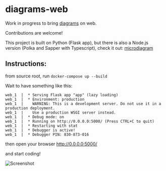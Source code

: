 # diagrams-web
Work in progress to bring [diagrams](https://github.com/mingrammer/diagrams) on web.

Contributions are welcome!

This project is built on Python (Flask app), but there is also a Node.js version (Polka and Sapper with Typescript), check it out: [microdiagram](https://github.com/renyuanz/microdiagram)


## Instructions:
from source root, run `docker-compose up --build`

Wait to have something like this:
```shell
web_1  |  * Serving Flask app "app" (lazy loading)
web_1  |  * Environment: production
web_1  |    WARNING: This is a development server. Do not use it in a production deployment.
web_1  |    Use a production WSGI server instead.
web_1  |  * Debug mode: on
web_1  |  * Running on http://0.0.0.0:5000/ (Press CTRL+C to quit)
web_1  |  * Restarting with stat
web_1  |  * Debugger is active!
web_1  |  * Debugger PIN: 830-873-016
```
then open your browser http://0.0.0.0:5000/

and start coding!

![Screenshot](web/static/new_design.png)
